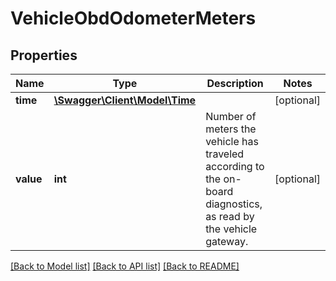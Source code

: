 # VehicleObdOdometerMeters

## Properties
Name | Type | Description | Notes
------------ | ------------- | ------------- | -------------
**time** | [**\Swagger\Client\Model\Time**](Time.md) |  | [optional] 
**value** | **int** | Number of meters the vehicle has traveled according to the on-board diagnostics, as read by the vehicle gateway. | [optional] 

[[Back to Model list]](../README.md#documentation-for-models) [[Back to API list]](../README.md#documentation-for-api-endpoints) [[Back to README]](../README.md)


